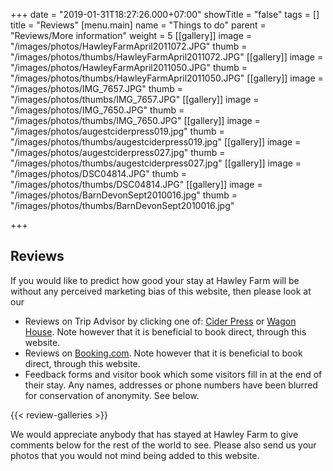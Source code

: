 +++
date = "2019-01-31T18:27:26.000+07:00"
showTitle = "false"
tags = []
title = "Reviews"
[menu.main]
name = "Things to do"
parent = "Reviews/More information"
weight = 5
[[gallery]]
image = "/images/photos/HawleyFarmApril2011072.JPG"
thumb = "/images/photos/thumbs/HawleyFarmApril2011072.JPG"
[[gallery]]
image = "/images/photos/HawleyFarmApril2011050.JPG"
thumb = "/images/photos/thumbs/HawleyFarmApril2011050.JPG"
[[gallery]]
image = "/images/photos/IMG_7657.JPG"
thumb = "/images/photos/thumbs/IMG_7657.JPG"
[[gallery]]
image = "/images/photos/IMG_7650.JPG"
thumb = "/images/photos/thumbs/IMG_7650.JPG"
[[gallery]]
image = "/images/photos/augestciderpress019.jpg"
thumb = "/images/photos/thumbs/augestciderpress019.jpg"
[[gallery]]
image = "/images/photos/augestciderpress027.jpg"
thumb = "/images/photos/thumbs/augestciderpress027.jpg"
[[gallery]]
image = "/images/photos/DSC04814.JPG"
thumb = "/images/photos/thumbs/DSC04814.JPG"
[[gallery]]
image = "/images/photos/BarnDevonSept2010016.jpg"
thumb = "/images/photos/thumbs/BarnDevonSept2010016.jpg"

+++
## Reviews

If you would like to predict how good your stay at Hawley Farm will be without any perceived marketing bias of this website, then please look at our

*  Reviews on Trip Advisor by clicking one of: [Cider Press](https://www.tripadvisor.co.uk/VacationRentalReview-g2099835-d7131341-Hawley_Farm_Holiday_cottages_The_Cider_Press-Dalwood_Devon_England.html) or [Wagon House](https://www.tripadvisor.co.uk/VacationRentalReview-g2099835-d7182575-Hawley_Farm_Cottages_The_Wagon_House-Dalwood_Devon_England.html). Note however that it is beneficial to book direct, through this website.
*  Reviews on [Booking.com](https://www.booking.com/reviews/gb/hotel/hawley-farm.en-gb.html?aid=304142;label=gen173nr-1DCAEoggJCAlhYSDNYBGhQiAEBmAEuwgEDYWJuyAEP2AED6AEBkgIBeagCBA;sid=93dbcb82028f86d43ef4c25d5d9d2711). Note however that it is beneficial to book direct, through this website.
*  Feedback forms and visitor book which some visitors fill in at the end of their stay. Any names, addresses or phone numbers have been blurred for conservation of anonymity. See below.

{{< review-galleries >}}



We would appreciate anybody that has stayed at Hawley Farm to give comments below for the rest of the world to see. Please also send us your photos that you would not mind being added to this website.